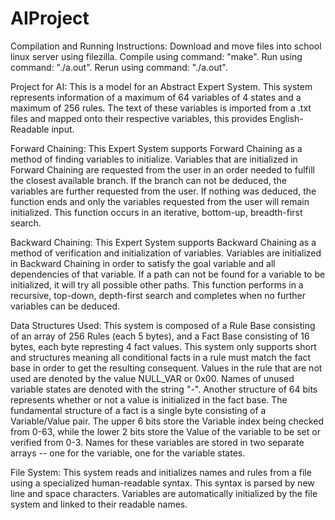 # AIProject

Compilation and Running Instructions:
Download and move files into school linux server using filezilla.
Compile using command: "make".
Run using command: "./a.out".
Rerun using command: "./a.out".

Project for AI:
This is a model for an Abstract Expert System.
This system represents information of a maximum of 64 variables of 4 states and a maximum of 256 rules.
The text of these variables is imported from a .txt files and mapped onto their respective variables, this provides English-Readable input.

Forward Chaining:
This Expert System supports Forward Chaining as a method of finding variables to initialize. Variables that are initialized in Forward Chaining are requested from the user in an order needed to fulfill the closest available branch. If the branch can not be deduced, the variables are further requested from the user. If nothing was deduced, the function ends and only the variables requested from the user will remain initialized. This function occurs in an iterative, bottom-up, breadth-first search.

Backward Chaining:
This Expert System supports Backward Chaining as a method of verification and initialization of variables. Variables are initialized in Backward Chaining in order to satisfy the goal variable and all dependencies of that variable. If a path can not be found for a variable to be initialized, it will try all possible other paths. This function performs in a recursive, top-down, depth-first search and completes when no further variables can be deduced.

Data Structures Used:
This system is composed of a Rule Base consisting of an array of 256 Rules (each 5 bytes), and a Fact Base consisting of 16 bytes, each byte represting 4 fact values. This system only supports short and structures meaning all conditional facts in a rule must match the fact base in order to get the resulting consequent. Values in the rule that are not used are denoted by the value NULL_VAR or 0x00. Names of unused variable states are denoted with the string "-". Another structure of 64 bits represents whether or not a value is initialized in the fact base. The fundamental structure of a fact is a single byte consisting of a Variable/Value pair. The upper 6 bits store the Variable index being checked from 0-63, while the lower 2 bits store the Value of the variable to be set or verified from 0-3. Names for these variables are stored in two separate arrays -- one for the variable, one for the variable states.

File System:
This system reads and initializes names and rules from a file using a specialized human-readable syntax. This syntax is parsed by new line and space characters. Variables are automatically initialized by the file system and linked to their readable names.
